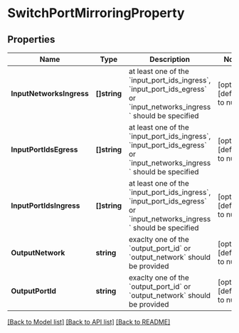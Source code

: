# SwitchPortMirroringProperty

## Properties
Name | Type | Description | Notes
------------ | ------------- | ------------- | -------------
**InputNetworksIngress** | **[]string** | at least one of the &#x60;input_port_ids_ingress&#x60;, &#x60;input_port_ids_egress&#x60; or &#x60;input_networks_ingress &#x60; should be specified | [optional] [default to null]
**InputPortIdsEgress** | **[]string** | at least one of the &#x60;input_port_ids_ingress&#x60;, &#x60;input_port_ids_egress&#x60; or &#x60;input_networks_ingress &#x60; should be specified | [optional] [default to null]
**InputPortIdsIngress** | **[]string** | at least one of the &#x60;input_port_ids_ingress&#x60;, &#x60;input_port_ids_egress&#x60; or &#x60;input_networks_ingress &#x60; should be specified | [optional] [default to null]
**OutputNetwork** | **string** | exaclty one of the &#x60;output_port_id&#x60; or &#x60;output_network&#x60; should be provided | [optional] [default to null]
**OutputPortId** | **string** | exaclty one of the &#x60;output_port_id&#x60; or &#x60;output_network&#x60; should be provided | [optional] [default to null]

[[Back to Model list]](../README.md#documentation-for-models) [[Back to API list]](../README.md#documentation-for-api-endpoints) [[Back to README]](../README.md)


